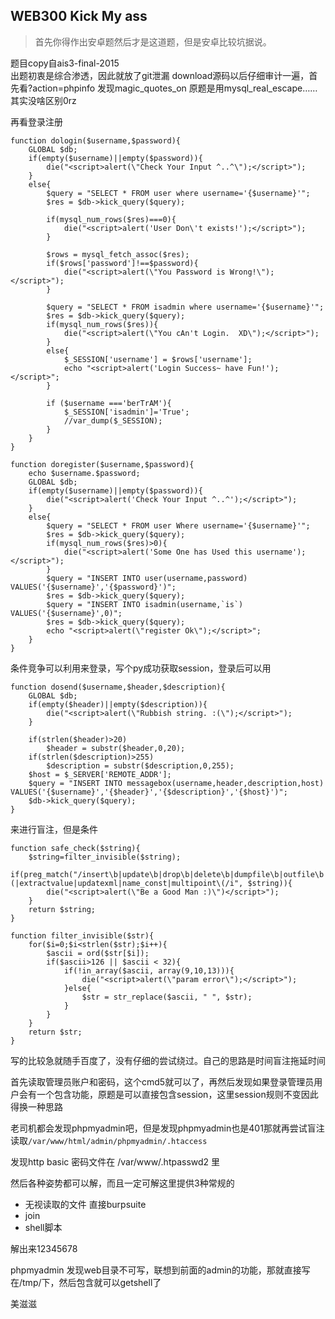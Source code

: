 ## WEB300 Kick My ass 

> 首先你得作出安卓题然后才是这道题，但是安卓比较坑据说。

题目copy自ais3-final-2015  
出题初衷是综合渗透，因此就放了git泄漏
download源码以后仔细审计一遍，首先看?action=phpinfo
发现magic_quotes_on 原题是用mysql_real_escape……其实没啥区别0rz

再看登录注册
```
function dologin($username,$password){
	GLOBAL $db;
	if(empty($username)||empty($password)){
		die("<script>alert(\"Check Your Input ^..^\");</script>");
	}
	else{
		$query = "SELECT * FROM user where username='{$username}'";
		$res = $db->kick_query($query);
		
		if(mysql_num_rows($res)===0){
			die("<script>alert('User Don\'t exists!');</script>");
		}

		$rows = mysql_fetch_assoc($res);
		if($rows['password']!==$password){
			die("<script>alert(\"You Password is Wrong!\");</script>");
		}

		$query = "SELECT * FROM isadmin where username='{$username}'";
		$res = $db->kick_query($query);
		if(mysql_num_rows($res)){
			die("<script>alert(\"You cAn't Login.  XD\");</script>");
		}
		else{
			$_SESSION['username'] = $rows['username'];
			echo "<script>alert('Login Success~ have Fun!');</script>";
		}

		if ($username ==='berTrAM'){
			$_SESSION['isadmin']='True';
			//var_dump($_SESSION);
		}
	}
}

function doregister($username,$password){
	echo $username.$password;
	GLOBAL $db;
	if(empty($username)||empty($password)){
		die("<script>alert('Check Your Input ^..^');</script>");
	}
	else{
		$query = "SELECT * FROM user Where username='{$username}'";
		$res = $db->kick_query($query);
		if(mysql_num_rows($res)>0){
			die("<script>alert('Some One has Used this username');</script>");
		}
		$query = "INSERT INTO user(username,password) VALUES('{$username}','{$password}')";
		$res = $db->kick_query($query);
		$query = "INSERT INTO isadmin(username,`is`) VALUES('{$username}',0)";
		$res = $db->kick_query($query);
		echo "<script>alert(\"register Ok\");</script>";
	}
}
```
条件竞争可以利用来登录，写个py成功获取session，登录后可以用
```
function dosend($username,$header,$description){
	GLOBAL $db;
	if(empty($header)||empty($description)){
		die("<script>alert(\"Rubbish string. :(\");</script>");
	}

	if(strlen($header)>20)
		$header = substr($header,0,20);
	if(strlen($description)>255)
		$description = substr($description,0,255);
	$host = $_SERVER['REMOTE_ADDR'];
	$query = "INSERT INTO messagebox(username,header,description,host) VALUES('{$username}','{$header}','{$description}','{$host}')";
	$db->kick_query($query);
}
```
来进行盲注，但是条件
```
function safe_check($string){
	$string=filter_invisible($string); 
	if(preg_match("/insert\b|update\b|drop\b|delete\b|dumpfile\b|outfile\b|rename\b|floor\(|extractvalue|updatexml|name_const|multipoint\(/i", $string)){
        die("<script>alert(\"Be a Good Man :)\")</script>");
    }
    return $string;
}

function filter_invisible($str){
    for($i=0;$i<strlen($str);$i++){
        $ascii = ord($str[$i]);
        if($ascii>126 || $ascii < 32){ 
            if(!in_array($ascii, array(9,10,13))){
                die("<script>alert(\"param error\");</script>");
            }else{
                $str = str_replace($ascii, " ", $str);
            }
        }
    }
    return $str;
}
```
写的比较急就随手百度了，没有仔细的尝试绕过。自己的思路是时间盲注拖延时间

首先读取管理员账户和密码，这个cmd5就可以了，再然后发现如果登录管理员用户会有一个包含功能，原题是可以直接包含session，这里session规则不变因此得换一种思路

老司机都会发现phpmyadmin吧，但是发现phpmyadmin也是401那就再尝试盲注读取`/var/www/html/admin/phpmyadmin/.htaccess`

发现http basic 密码文件在 /var/www/.htpasswd2 里

然后各种姿势都可以解，而且一定可解这里提供3种常规的
- 无视读取的文件 直接burpsuite 
- join
- shell脚本

解出来12345678

phpmyadmin 发现web目录不可写，联想到前面的admin的功能，那就直接写在/tmp/下，然后包含就可以getshell了

美滋滋

